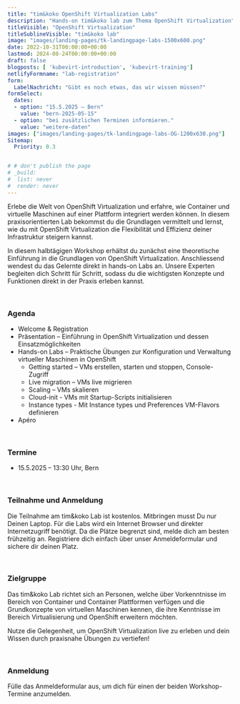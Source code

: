 ```yaml
---
title: "tim&koko OpenShift Virtualization Labs"
description: "Hands-on tim&koko lab zum Thema OpenShift Virtualization"
titleVisible: "OpenShift Virtualization"
titleSublineVisible: "tim&koko lab"
image: "images/landing-pages/tk-landingpage-labs-1500x600.png"
date: 2022-10-31T00:00:00+00:00
lastmod: 2024-08-24T00:00:00+00:00
draft: false
blogposts: [ 'kubevirt-introduction', 'kubevirt-training']
netlifyFormname: "lab-registration"
form:
  LabelNachricht: "Gibt es noch etwas, das wir wissen müssen?"
formSelect:
  dates:
  - option: "15.5.2025 – Bern"
    value: "bern-2025-05-15"
  - option: "bei zusätzlichen Terminen informieren."
    value: "weitere-daten"
images: ["images/landing-pages/tk-landingpage-labs-OG-1200x630.png"]
Sitemap:
  Priority: 0.3


# # don't publish the page
# _build:
#  list: never
#  render: never
---
```




Erlebe die Welt von OpenShift Virtualization und erfahre, wie Container und virtuelle Maschinen auf einer Plattform integriert werden können. In diesem praxisorientierten Lab bekommst du die Grundlagen vermittelt und lernst, wie du mit OpenShift Virtualization die Flexibilität und Effizienz deiner Infrastruktur steigern kannst.

In diesem halbtägigen Workshop erhältst du zunächst eine theoretische Einführung in die Grundlagen von OpenShift Virtualization. Anschliessend wendest du das Gelernte direkt in hands-on Labs an. Unsere Experten
begleiten dich Schritt für Schritt, sodass du die wichtigsten Konzepte und Funktionen direkt in der Praxis erleben kannst.

&nbsp;

### Agenda

* Welcome & Registration
* Präsentation – Einführung in OpenShift Virtualization und dessen Einsatzmöglichkeiten
* Hands-on Labs – Praktische Übungen zur Konfiguration und Verwaltung virtueller Maschinen in OpenShift
  * Getting started – VMs erstellen, starten und stoppen, Console-Zugriff
  * Live migration – VMs live migrieren
  * Scaling – VMs skalieren
  * Cloud-init - VMs mit Startup-Scripts initialisieren
  * Instance types - Mit Instance types und Preferences VM-Flavors definieren
* Apéro

&nbsp;

### Termine

* 15.5.2025 – 13:30 Uhr, Bern

&nbsp;

### Teilnahme und Anmeldung

Die Teilnahme am tim&koko Lab ist kostenlos. Mitbringen musst Du nur Deinen Laptop. Für die Labs wird ein Internet Browser und direkter Internetzugriff benötigt. Da die Plätze begrenzt sind, melde dich am besten frühzeitig an. Registriere dich einfach über unser Anmeldeformular und sichere dir deinen Platz.

&nbsp;

### Zielgruppe

Das tim&koko Lab richtet sich an Personen, welche über Vorkenntnisse im Bereich von Container und Container Plattformen verfügen und die Grundkonzepte von virtuellen Maschinen kennen, die ihre Kenntnisse im Bereich Virtualisierung und OpenShift erweitern möchten.

Nutze die Gelegenheit, um OpenShift Virtualization live zu erleben und dein Wissen durch praxisnahe Übungen zu vertiefen!

&nbsp;

### Anmeldung

Fülle das Anmeldeformular aus, um dich für einen der beiden Workshop-Termine anzumelden.
